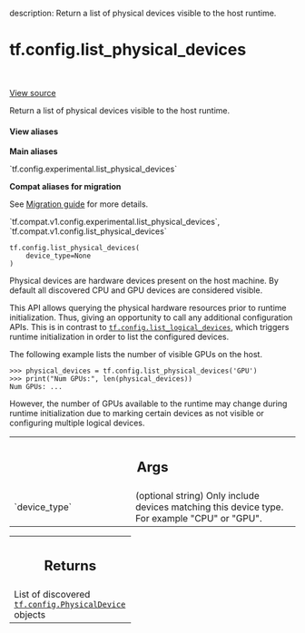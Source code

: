 description: Return a list of physical devices visible to the host runtime.

<div itemscope itemtype="http://developers.google.com/ReferenceObject">
<meta itemprop="name" content="tf.config.list_physical_devices" />
<meta itemprop="path" content="Stable" />
</div>

# tf.config.list_physical_devices

<!-- Insert buttons and diff -->

<table class="tfo-notebook-buttons tfo-api nocontent" align="left">

</table>

<a target="_blank" class="external" href="/code/stable/tensorflow/python/framework/config.py">View source</a>



Return a list of physical devices visible to the host runtime.

<section class="expandable">
  <h4 class="showalways">View aliases</h4>
  <p>
<b>Main aliases</b>
<p>`tf.config.experimental.list_physical_devices`</p>

<b>Compat aliases for migration</b>
<p>See
<a href="https://www.tensorflow.org/guide/migrate">Migration guide</a> for
more details.</p>
<p>`tf.compat.v1.config.experimental.list_physical_devices`, `tf.compat.v1.config.list_physical_devices`</p>
</p>
</section>

<pre class="devsite-click-to-copy prettyprint lang-py tfo-signature-link">
<code>tf.config.list_physical_devices(
    device_type=None
)
</code></pre>



<!-- Placeholder for "Used in" -->

Physical devices are hardware devices present on the host machine. By default
all discovered CPU and GPU devices are considered visible.

This API allows querying the physical hardware resources prior to runtime
initialization. Thus, giving an opportunity to call any additional
configuration APIs. This is in contrast to <a href="../../tf/config/list_logical_devices.md"><code>tf.config.list_logical_devices</code></a>,
which triggers runtime initialization in order to list the configured devices.

The following example lists the number of visible GPUs on the host.

```
>>> physical_devices = tf.config.list_physical_devices('GPU')
>>> print("Num GPUs:", len(physical_devices))
Num GPUs: ...
```

However, the number of GPUs available to the runtime may change during runtime
initialization due to marking certain devices as not visible or configuring
multiple logical devices.

<!-- Tabular view -->
 <table class="responsive fixed orange">
<colgroup><col width="214px"><col></colgroup>
<tr><th colspan="2"><h2 class="add-link">Args</h2></th></tr>

<tr>
<td>
`device_type`
</td>
<td>
(optional string) Only include devices matching this device
type. For example "CPU" or "GPU".
</td>
</tr>
</table>



<!-- Tabular view -->
 <table class="responsive fixed orange">
<colgroup><col width="214px"><col></colgroup>
<tr><th colspan="2"><h2 class="add-link">Returns</h2></th></tr>
<tr class="alt">
<td colspan="2">
List of discovered <a href="../../tf/config/PhysicalDevice.md"><code>tf.config.PhysicalDevice</code></a> objects
</td>
</tr>

</table>

